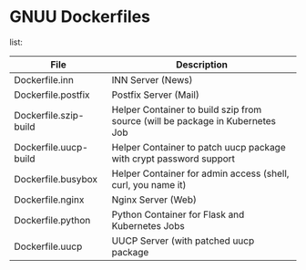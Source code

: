 GNUU Dockerfiles
================

list:

File                  | Description
--------------------- | -------------------------------------------------
Dockerfile.inn        | INN Server (News)
Dockerfile.postfix    | Postfix Server (Mail)
Dockerfile.szip-build | Helper Container to build szip from source (will be package in Kubernetes Job
Dockerfile.uucp-build | Helper Container to patch uucp package with crypt password support
Dockerfile.busybox    | Helper Container for admin access (shell, curl, you name it)
Dockerfile.nginx      | Nginx Server (Web)
Dockerfile.python     | Python Container for Flask and Kubernetes Jobs
Dockerfile.uucp       | UUCP Server (with patched uucp package


